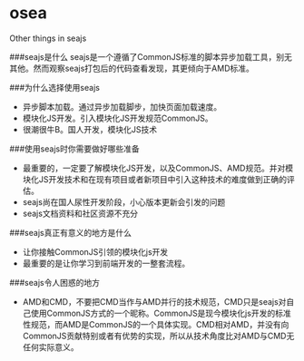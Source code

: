 osea
====

Other things in seajs

###seajs是什么
seajs是一个遵循了CommonJS标准的脚本异步加载工具，别无其他。然而观察seajs打包后的代码查看发现，其更倾向于AMD标准。

###为什么选择使用seajs
*    异步脚本加载。通过异步加载脚步，加快页面加载速度。
*    模块化JS开发。引入模块化JS开发规范CommonJS。
*    很潮很牛B。国人开发，模块化JS技术  

###使用seajs时你需要做好哪些准备
*    最重要的，一定要了解模块化JS开发，以及CommonJS、AMD规范。并对模块化JS开发技术和在现有项目或者新项目中引入这种技术的难度做到正确的评估。
*    seajs尚在国人尿性开发阶段，小心版本更新会引发的问题
*    seajs文档资料和社区资源不充分

###seajs真正有意义的地方是什么
*	 让你接触CommonJS引领的模块化js开发
*    最重要的是让你学习到前端开发的一整套流程。

###seajs令人困惑的地方
*    AMD和CMD，不要把CMD当作与AMD并行的技术规范，CMD只是seajs对自己使用CommonJS方式的一个昵称。CommonJS是现今模块化js开发的标准性规范，而AMD是CommonJS的一个具体实现。CMD相对AMD，并没有向CommonJS贡献特别或者有优势的实现，所以从技术角度比对AMD与CMD无任何实际意义。